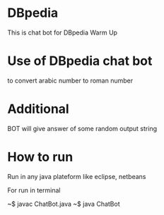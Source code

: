 # DBpedia
This is chat bot for DBpedia Warm Up 

# Use of DBpedia chat bot
to convert arabic number to roman number

# Additional
BOT will give answer of some random output string

# How to run 
Run in any java plateform like eclipse, netbeans

For run in terminal 

~$ javac ChatBot.java
~$ java ChatBot
